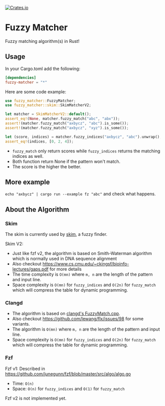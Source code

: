 [![Crates.io](https://img.shields.io/crates/v/fuzzy-matcher.svg)](https://crates.io/crates/fuzzy-matcher)

# Fuzzy Matcher

Fuzzy matching algorithm(s) in Rust!

## Usage

In your Cargo.toml add the following:

```toml
[dependencies]
fuzzy-matcher = "*"
```

Here are some code example:

```rust
use fuzzy_matcher::FuzzyMatcher;
use fuzzy_matcher::skim::SkimMatcherV2;

let matcher = SkimMatcherV2::default();
assert_eq!(None, matcher.fuzzy_match("abc", "abx"));
assert!(matcher.fuzzy_match("axbycz", "abc").is_some());
assert!(matcher.fuzzy_match("axbycz", "xyz").is_some());

let (score, indices) = matcher.fuzzy_indices("axbycz", "abc").unwrap();
assert_eq!(indices, [0, 2, 4]);
```

- `fuzzy_match` only return scores while `fuzzy_indices` returns the matching
    indices as well.
- Both function return None if the pattern won't match.
- The score is the higher the better.

## More example

`echo "axbycz" | cargo run --example fz "abc"` and check what happens.

## About the Algorithm

### Skim

The skim is currently used by [skim](https://github.com/lotabout/skim), a
fuzzy finder.

Skim V2:

- Just like fzf v2, the algorithm is based on Smith-Waterman algorithm which
    is normally used in DNA sequence alignment
- Also checkout https://www.cs.cmu.edu/~ckingsf/bioinfo-lectures/gaps.pdf for
    more details
- The time complexity is `O(mn)` where `m, n` are the length of the pattern
    and input line.
- Space complexity is `O(mn)` for `fuzzy_indices` and `O(2n)` for
    `fuzzy_match` which will compress the table for dynamic programming.

### Clangd

- The algorithm is based on [clangd's FuzzyMatch.cpp](https://github.com/MaskRay/ccls/blob/master/src/fuzzy_match.cc).
- Also checkout https://github.com/lewang/flx/issues/98 for some variants.
- The algorithm is `O(mn)` where `m, n` are the length of the pattern and
    input line.
- Space complexity is `O(mn)` for `fuzzy_indices` and `O(2n)` for
    `fuzzy_match` which will compress the table for dynamic programming.

### Fzf

Fzf v1: Described in https://github.com/junegunn/fzf/blob/master/src/algo/algo.go

- Time: `O(n)`
- Space: `O(n)` for `fuzzy_indices` and `O(1)` for `fuzzy_match`

Fzf v2 is not implemented yet.

